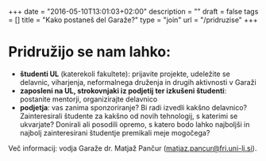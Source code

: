 +++
date = "2016-05-10T13:01:03+02:00"
description = ""
draft = false
tags = []
title = "Kako postaneš del Garaže?"
type = "join"
url = "/pridruzise"
+++

# Pridružijo se nam lahko:

- **študenti UL** (katerekoli fakultete): prijavite projekte, udeležite se delavnic, 
viharjenja, neformalnega druženja in drugih aktivnosti v Garaži
- **zaposleni na UL, strokovnjaki iz podjetij ter izkušeni študenti**: postanite mentorji, 
organizirajte delavnico
- **podjetja**: vas zanima sponzoriranje? Bi radi izvedli kakšno delavnico? 
Zainteresirali študente za kakšno od novih tehnologij, s katerimi se ukvarjate? 
Donirali ali posodili opremo, s katero bodo lahko najboljši in najbolj zainteresirani 
študentje premikali meje mogočega?


Več informacij: vodja Garaže dr. Matjaž Pančur
(matjaz.pancur@fri.uni-lj.si).

